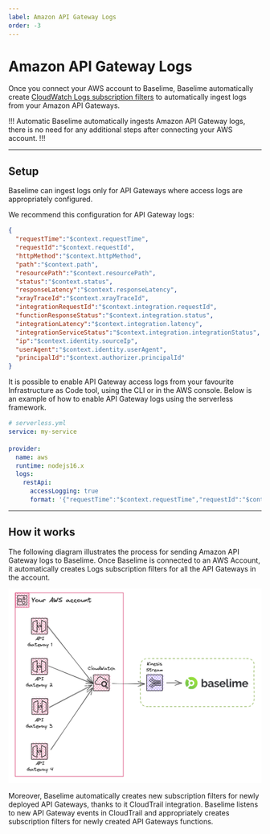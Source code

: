 ```yaml
---
label: Amazon API Gateway Logs
order: -3
---
```


# Amazon API Gateway Logs

Once you connect your AWS account to Baselime, Baselime automatically create
[CloudWatch Logs subscription filters](https://docs.aws.amazon.com/AmazonCloudWatch/latest/logs/SubscriptionFilters.html)
to automatically ingest logs from your Amazon API Gateways.


!!! Automatic
Baselime automatically ingests Amazon API Gateway logs, there is no need for any additional steps after connecting your AWS account.
!!!

---

## Setup

Baselime can ingest logs only for API Gateways where access logs are
appropriately configured.

We recommend this configuration for API Gateway logs:

```json #
{
  "requestTime":"$context.requestTime",
  "requestId":"$context.requestId",
  "httpMethod":"$context.httpMethod",
  "path":"$context.path",
  "resourcePath":"$context.resourcePath",
  "status":"$context.status",
  "responseLatency":"$context.responseLatency",
  "xrayTraceId":"$context.xrayTraceId",
  "integrationRequestId":"$context.integration.requestId",
  "functionResponseStatus":"$context.integration.status",
  "integrationLatency":"$context.integration.latency",
  "integrationServiceStatus":"$context.integration.integrationStatus",
  "ip":"$context.identity.sourceIp",
  "userAgent":"$context.identity.userAgent",
  "principalId":"$context.authorizer.principalId"
}
```

It is possible to enable API Gateway access logs from your favourite Infrastructure as Code tool, using the CLI or in the AWS console. Below is an example of how to enable API Gateway logs using the serverless framework.

```yaml #
# serverless.yml
service: my-service

provider:
  name: aws
  runtime: nodejs16.x
  logs:
    restApi:
      accessLogging: true
      format: '{"requestTime":"$context.requestTime","requestId":"$context.requestId","httpMethod":"$context.httpMethod","path":"$context.path","resourcePath":"$context.resourcePath","status":$context.status,"responseLatency":$context.responseLatency,"xrayTraceId":"$context.xrayTraceId","integrationRequestId":"$context.integration.requestId","functionResponseStatus":"$context.integration.status","integrationLatency":"$context.integration.latency","integrationServiceStatus":"$context.integration.integrationStatus","ip":"$context.identity.sourceIp","userAgent":"$context.identity.userAgent","principalId":"$context.authorizer.principalId"}'
```
---

## How it works

The following diagram illustrates the process for sending Amazon API Gateway logs to Baselime. Once Baselime is connected to an AWS Account, it automatically creates Logs subscription filters for all the API Gateways in the account.

![Sending API Gateway Logs to Baselime](../assets/images/illustrations/sending-data/apigateway.png)

Moreover, Baselime automatically creates new subscription filters for newly deployed API Gateways, thanks to it CloudTrail integration. Baselime listens to new API Gateway events in CloudTrail and appropriately creates subscription filters for newly created API Gateways functions. 



